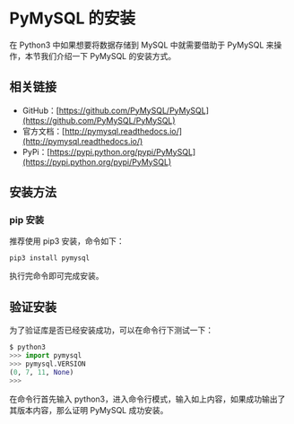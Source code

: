 # PyMySQL 的安装

在 Python3 中如果想要将数据存储到 MySQL 中就需要借助于 PyMySQL 来操作，本节我们介绍一下 PyMySQL 的安装方式。

## 相关链接

* GitHub：[https://github.com/PyMySQL/PyMySQL](https://github.com/PyMySQL/PyMySQL)
* 官方文档：[http://pymysql.readthedocs.io/](http://pymysql.readthedocs.io/)
* PyPi：[https://pypi.python.org/pypi/PyMySQL](https://pypi.python.org/pypi/PyMySQL)

## 安装方法

### pip 安装

推荐使用 pip3 安装，命令如下：

```
pip3 install pymysql
```

执行完命令即可完成安装。

## 验证安装

为了验证库是否已经安装成功，可以在命令行下测试一下：

```python
$ python3
>>> import pymysql
>>> pymysql.VERSION
(0, 7, 11, None)
>>> 
```

在命令行首先输入 python3，进入命令行模式，输入如上内容，如果成功输出了其版本内容，那么证明 PyMySQL 成功安装。
